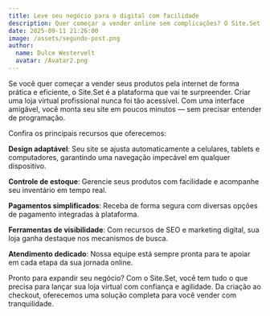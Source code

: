 ```yaml
---
title: Leve seu negócio para o digital com facilidade
description: Quer começar a vender online sem complicações? O Site.Set é a escolha ideal para transformar sua ideia em uma loja virtual de sucesso.
date: 2025-09-11 21:26:00
image: /assets/segundo-post.png
author:
  name: Dulce Westervelt
  avatar: /Avatar2.png
---
```


Se você quer começar a vender seus produtos pela internet de forma prática e eficiente, o Site.Set é a plataforma que vai te surpreender. Criar uma loja virtual profissional nunca foi tão acessível. Com uma interface amigável, você monta seu site em poucos minutos — sem precisar entender de programação.

Confira os principais recursos que oferecemos:

**Design adaptável**: Seu site se ajusta automaticamente a celulares, tablets e computadores, garantindo uma navegação impecável em qualquer dispositivo.

**Controle de estoque**: Gerencie seus produtos com facilidade e acompanhe seu inventário em tempo real.

**Pagamentos simplificados**: Receba de forma segura com diversas opções de pagamento integradas à plataforma.

**Ferramentas de visibilidade**: Com recursos de SEO e marketing digital, sua loja ganha destaque nos mecanismos de busca.

**Atendimento dedicado**: Nossa equipe está sempre pronta para te apoiar em cada etapa da sua jornada online.

Pronto para expandir seu negócio? Com o Site.Set, você tem tudo o que precisa para lançar sua loja virtual com confiança e agilidade. Da criação ao checkout, oferecemos uma solução completa para você vender com tranquilidade.
